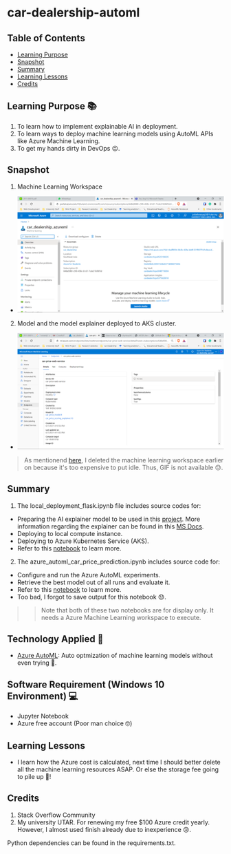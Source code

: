 # car-dealership-automl

## Table of Contents
* [Learning Purpose](#Learning-Purpose-)
* [Snapshot](#Snapshot)
* [Summary](#Summary)
* [Learning Lessons](#Learning-Lessons)
* [Credits](#Credits)

## Learning Purpose &#128218;
1. To learn how to implement explainable AI in deployment.
2. To learn ways to deploy machine learning models using AutoML APIs like Azure Machine Learning.
3. To get my hands dirty in DevOps &#128521;.

## Snapshot

1. Machine Learning Workspace

- ![snapshot10](snapshots/snapshot10.png)

2. Model and the model explainer deployed to AKS cluster.
- ![snapshot2](snapshots/snapshot2.png)

> As mentionend [here](#Learning-Lessons), I deleted the machine learning workspace earlier on because it's too expensive to put idle. Thus, GIF is not available &#128531;.

## Summary

1. The local_deployment_flask.ipynb file includes source codes for:
  - Preparing the AI explainer model to be used in this [project](https://github.com/polarBearYap/car-dealership-flask-api). More information regarding the explainer can be found in this [MS Docs](https://docs.microsoft.com/en-gb/azure/machine-learning/how-to-machine-learning-interpretability).
  - Deploying to local compute instance.
  - Deploying to Azure Kubernetes Service (AKS).
  - Refer to this [notebook](https://polarbearyap.github.io/car-dealership-automl/) to learn more.

2. The azure_automl_car_price_prediction.ipynb includes source code for:
  - Configure and run the Azure AutoML experiments.
  - Retrieve the best model out of all runs and evaluate it.
  - Refer to this [notebook](https://github.com/polarBearYap/car-dealership-automl/blob/main/azure_automl_car_price_prediction.ipynb) to learn more.
  - Too bad, I forgot to save output for this notebook &#128531;.

>> Note that both of these two notebooks are for display only. It needs a Azure Machine Learning workspace to execute.

## Technology Applied &#129302;
- [Azure AutoML](https://docs.microsoft.com/en-us/azure/machine-learning/concept-automated-ml): Auto optmization of machine learning models without even trying &#129315;.

## Software Requirement (Windows 10 Environment) &#128187;
- Jupyter Notebook
- Azure free account (Poor man choice &#129299;)

## Learning Lessons

- I learn how the Azure cost is calculated, next time I should better delete all the machine learning resources ASAP. Or else the storage fee going to pile up &#128184;! 

## Credits

1. Stack Overflow Community
2. My university UTAR. For renewing my free $100 Azure credit yearly. However, I almost used finish already due to inexperience &#128546;.

Python dependencies can be found in the requirements.txt.
